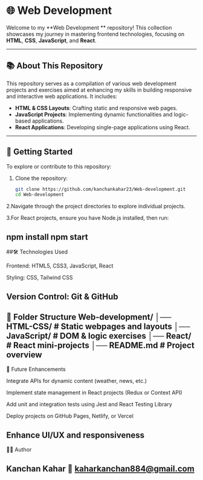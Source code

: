 # 🌐 Web Development 

Welcome to my **Web Development ** repository! This collection showcases my journey in mastering frontend technologies, focusing on **HTML**, **CSS**, **JavaScript**, and **React**.

---

## 📚 About This Repository

This repository serves as a compilation of various web development projects and exercises aimed at enhancing my skills in building responsive and interactive web applications. It includes:

- **HTML & CSS Layouts**: Crafting static and responsive web pages.
- **JavaScript Projects**: Implementing dynamic functionalities and logic-based applications.
- **React Applications**: Developing single-page applications using React.

---

## 🚀 Getting Started

To explore or contribute to this repository:

1. Clone the repository:

   ```bash
   git clone https://github.com/kanchankahar23/Web-development.git
   cd Web-development
2.Navigate through the project directories to explore individual projects.

3.For React projects, ensure you have Node.js
 installed, then run:

npm install
npm start
---
##🛠️ Technologies Used

Frontend: HTML5, CSS3, JavaScript, React

Styling: CSS, Tailwind CSS

Version Control: Git & GitHub
---
📂 Folder Structure
Web-development/
│── HTML-CSS/        # Static webpages and layouts
│── JavaScript/      # DOM & logic exercises
│── React/           # React mini-projects
│── README.md        # Project overview
----
🔄 Future Enhancements

Integrate APIs for dynamic content (weather, news, etc.)

Implement state management in React projects (Redux or Context API)

Add unit and integration tests using Jest and React Testing Library

Deploy projects on GitHub Pages, Netlify, or Vercel

Enhance UI/UX and responsiveness
----

👩‍💻 Author

Kanchan Kahar
📧 kaharkanchan884@gmail.com
---
